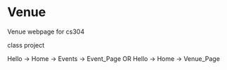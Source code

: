 # Venue
Venue webpage for cs304

class project

Hello -> Home -> Events -> Event_Page
OR
Hello -> Home -> Venue_Page



